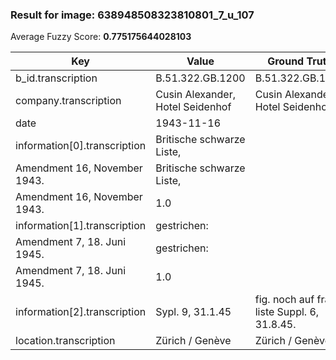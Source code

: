 ### Result for image: 638948508323810801_7_u_107
Average Fuzzy Score: **0.775175644028103**
<small>

| Key | Value | Ground Truth | Score |
| --- | --- | --- | --- |
| b_id.transcription | B.51.322.GB.1200 | B.51.322.GB.1200 | 1.0 |
| company.transcription | Cusin Alexander, Hotel Seidenhof | Cusin Alexander, Hotel Seidenhof | 1.0 |
| date | 1943-11-16 |  | 0.0 |
| information[0].transcription | Britische schwarze Liste,
Amendment 16, November 1943. | Britische schwarze Liste,
Amendment 16, November 1943. | 1.0 |
| information[1].transcription | gestrichen:
Amendment 7, 18. Juni 1945. | gestrichen:
Amendment 7, 18. Juni 1945. | 1.0 |
| information[2].transcription | Sypl. 9, 31.1.45 | fig. noch auf franz. liste Suppl. 6, 31.8.45. | 0.42622950819672134 |
| location.transcription | Zürich / Genève | Zürich / Genève | 1.0 |

</small>
